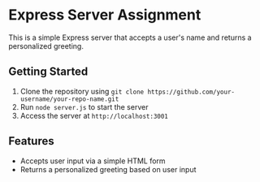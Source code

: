 # Express Server Assignment

This is a simple Express server that accepts a user's name and returns a personalized greeting.

## Getting Started

1. Clone the repository using `git clone https://github.com/your-username/your-repo-name.git`
2. Run `node server.js` to start the server
3. Access the server at `http://localhost:3001`

## Features

* Accepts user input via a simple HTML form
* Returns a personalized greeting based on user input